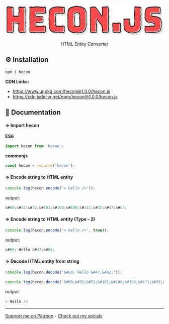 <p align="center"><img width="600" height="100" src="https://github.com/Axorax/hecon.js/blob/main/hecon.js.png?raw=true"></p>

<p align="center">HTML Entity Converter</p>

## ⚙️ Installation

```js
npm i hecon
```

**CDN Links:**

- https://www.unpkg.com/hecon@1.0.0/hecon.js
- https://cdn.jsdelivr.net/npm/hecon@1.0.0/hecon.js

## 📘 Documentation

#### ⇒ Import hecon

**ES6**

```js
import hecon from 'hecon';
```

**commonjs**

```js
const hecon = require('hecon');
```

#### ⇒ Encode string to HTML entity

```js
console.log(hecon.encode('< Hello />'));
```

output:

```js
&#60;&#32;&#72;&#101;&#108;&#108;&#111;&#32;&#47;&#62;
```

#### ⇒ Encode string to HTML entity (Type - 2)

```js
console.log(hecon.encode('< Hello />', true));
```

output:

```js
&#60; Hello &#47;&#62;
```

#### ⇒ Decode HTML entity from string

```js
console.log(hecon.decode('&#60; Hello &#47;&#62;'));
```

```js
console.log(hecon.decode('&#60;&#32;&#72;&#101;&#108;&#108;&#111;&#32;&#47;&#62;'));
```

output:

```js
< Hello />
```

---

[Support me on Patreon](https://www.patreon.com/axorax) - 
[Check out my socials](https://github.com/axorax/socials)